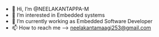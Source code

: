 - 👋 Hi, I’m @NEELAKANTAPPA-M
- 👀 I’m interested in Embedded systems
- 🌱 I’m currently working as Embedded Software Developer
- 📫 How to reach me --> neelakantamaagi253@gmail.com
 
<!---
NEELAKANTAPPA-M/NEELAKANTAPPA-M is a ✨ special ✨ repository because its `README.md` (this file) appears on your GitHub profile.
You can click the Preview link to take a look at your changes.
--->
